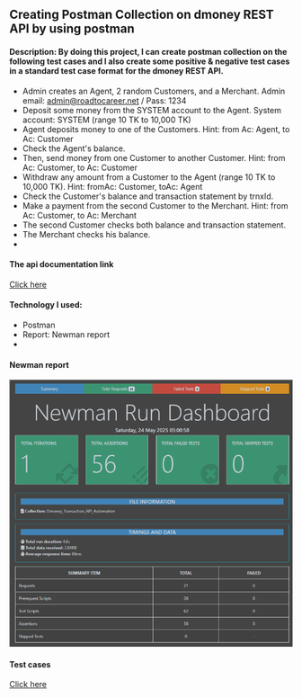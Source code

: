 
## Creating Postman Collection on dmoney REST API by using postman 

#### Description: By doing this project, I can create postman collection on the following test cases and I also create some positive & negative test cases in a standard test case format for the dmoney REST API.
- Admin creates an Agent, 2 random Customers, and a Merchant.
  Admin email: admin@roadtocareer.net / Pass: 1234
- Deposit some money from the SYSTEM account to the Agent.
  System account: SYSTEM (range 10 TK to 10,000 TK)
- Agent deposits money to one of the Customers.
  Hint: from Ac: Agent, to Ac: Customer
- Check the Agent's balance.
- Then, send money from one Customer to another Customer.
  Hint: from Ac: Customer, to Ac: Customer
- Withdraw any amount from a Customer to the Agent (range 10 TK to 10,000 TK).
  Hint: fromAc: Customer, toAc: Agent
- Check the Customer's balance and transaction statement by trnxId.
- Make a payment from the second Customer to the Merchant.
  Hint: from Ac: Customer, to Ac: Merchant
- The second Customer checks both balance and transaction statement.
- The Merchant checks his balance.
- 
#### The api documentation link
[Click here](https://l.facebook.com/l.php?u=https%3A%2F%2Fdocumenter.getpostman.com%2Fview%2F39893426%2F2sB2jAaSx1%3Ffbclid%3DIwZXh0bgNhZW0CMTAAYnJpZBExWG1RTlBFaXNXZzhsTGVwaAEe7EAjpI9Q8PXs8dTdOtZvyt1oJB_kjUOrH6LUrqmUGdHaUpLztMxHYAJ1yRE_aem_yVGVJxNbHy0KZlqaK_2zlw&h=AT1cziRHT1W-cZTejgMYLD4IG31CVQLt6jAwrtGcExUPesqqiwA42sxnTMppam_oA6uhDj29GRcl7h1dVHYEJyMX4V4yFON-zK3e7QJ6jYts9eih05kYyDduX4vbQ-Piy_-nOw)

#### Technology I used:
- Postman
- Report: Newman report
- 
#### Newman report
![image alt](https://github.com/hasiroy879/Dummy_API_Automation_Postman/blob/main/dmoney.png?raw=true)

#### Test cases 
[Click here]()
